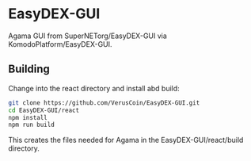 # EasyDEX-GUI
Agama GUI from SuperNETorg/EasyDEX-GUI via KomodoPlatform/EasyDEX-GUI.
## Building
Change into the react directory and install abd build:
```bash
git clone https://github.com/VerusCoin/EasyDEX-GUI.git
cd EasyDEX-GUI/react
npm install
npm run build
```
This creates the files needed for Agama in the EasyDEX-GUI/react/build directory.

